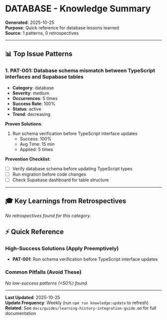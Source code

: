 # DATABASE - Knowledge Summary

**Generated**: 2025-10-25  
**Purpose**: Quick reference for database lessons learned  
**Source**: 1 patterns, 0 retrospectives  

---

## 📊 Top Issue Patterns

### 1. PAT-001: Database schema mismatch between TypeScript interfaces and Supabase tables

- **Category**: database
- **Severity**: medium
- **Occurrences**: 5 times
- **Success Rate**: 100%
- **Status**: active
- **Trend**: decreasing

**Proven Solutions**:

1. Run schema verification before TypeScript interface updates
   - Success: 100%
   - Avg Time: 15 min
   - Applied: 5 times

**Prevention Checklist**:

- [ ] Verify database schema before updating TypeScript types
- [ ] Run migration before code changes
- [ ] Check Supabase dashboard for table structure

---

## 🎓 Key Learnings from Retrospectives

*No retrospectives found for this category.*

## ⚡ Quick Reference

### High-Success Solutions (Apply Preemptively)

- **PAT-001**: Run schema verification before TypeScript interface updates

### Common Pitfalls (Avoid These)

*No low-success patterns (<50%) found.*

---

**Last Updated**: 2025-10-25  
**Update Frequency**: Weekly (run `npm run knowledge:update` to refresh)  
**Related**: See `docs/guides/learning-history-integration-guide.md` for full documentation
